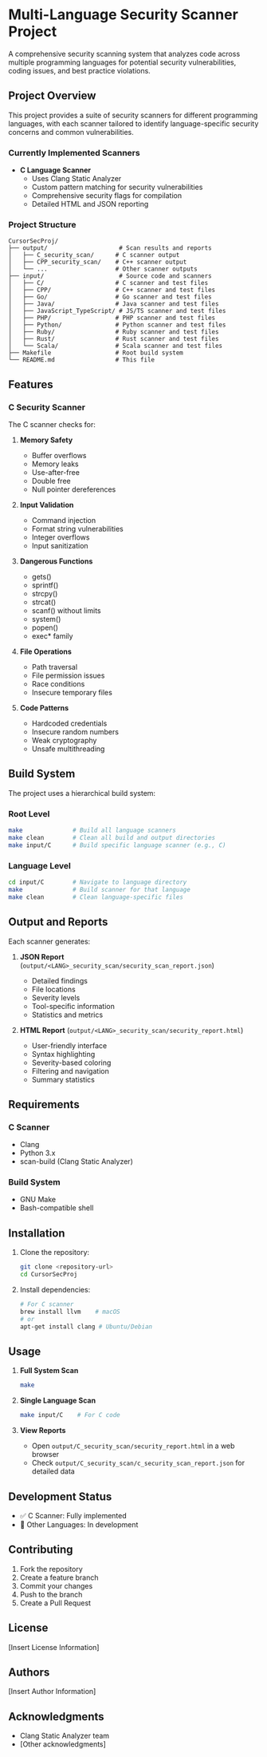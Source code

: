 # Multi-Language Security Scanner Project

A comprehensive security scanning system that analyzes code across multiple programming languages for potential security vulnerabilities, coding issues, and best practice violations.

## Project Overview

This project provides a suite of security scanners for different programming languages, with each scanner tailored to identify language-specific security concerns and common vulnerabilities.

### Currently Implemented Scanners

- **C Language Scanner**
  - Uses Clang Static Analyzer
  - Custom pattern matching for security vulnerabilities
  - Comprehensive security flags for compilation
  - Detailed HTML and JSON reporting

### Project Structure

```
CursorSecProj/
├── output/                    # Scan results and reports
│   ├── C_security_scan/      # C scanner output
│   ├── CPP_security_scan/    # C++ scanner output
│   └── ...                   # Other scanner outputs
├── input/                     # Source code and scanners
│   ├── C/                    # C scanner and test files
│   ├── CPP/                  # C++ scanner and test files
│   ├── Go/                   # Go scanner and test files
│   ├── Java/                 # Java scanner and test files
│   ├── JavaScript_TypeScript/ # JS/TS scanner and test files
│   ├── PHP/                  # PHP scanner and test files
│   ├── Python/               # Python scanner and test files
│   ├── Ruby/                 # Ruby scanner and test files
│   ├── Rust/                 # Rust scanner and test files
│   └── Scala/                # Scala scanner and test files
├── Makefile                  # Root build system
└── README.md                 # This file
```

## Features

### C Security Scanner

The C scanner checks for:

1. **Memory Safety**
   - Buffer overflows
   - Memory leaks
   - Use-after-free
   - Double free
   - Null pointer dereferences

2. **Input Validation**
   - Command injection
   - Format string vulnerabilities
   - Integer overflows
   - Input sanitization

3. **Dangerous Functions**
   - gets()
   - sprintf()
   - strcpy()
   - strcat()
   - scanf() without limits
   - system()
   - popen()
   - exec* family

4. **File Operations**
   - Path traversal
   - File permission issues
   - Race conditions
   - Insecure temporary files

5. **Code Patterns**
   - Hardcoded credentials
   - Insecure random numbers
   - Weak cryptography
   - Unsafe multithreading

## Build System

The project uses a hierarchical build system:

### Root Level

```bash
make              # Build all language scanners
make clean        # Clean all build and output directories
make input/C      # Build specific language scanner (e.g., C)
```

### Language Level

```bash
cd input/C        # Navigate to language directory
make              # Build scanner for that language
make clean        # Clean language-specific files
```

## Output and Reports

Each scanner generates:

1. **JSON Report** (`output/<LANG>_security_scan/security_scan_report.json`)
   - Detailed findings
   - File locations
   - Severity levels
   - Tool-specific information
   - Statistics and metrics

2. **HTML Report** (`output/<LANG>_security_scan/security_report.html`)
   - User-friendly interface
   - Syntax highlighting
   - Severity-based coloring
   - Filtering and navigation
   - Summary statistics

## Requirements

### C Scanner
- Clang
- Python 3.x
- scan-build (Clang Static Analyzer)

### Build System
- GNU Make
- Bash-compatible shell

## Installation

1. Clone the repository:
   ```bash
   git clone <repository-url>
   cd CursorSecProj
   ```

2. Install dependencies:
   ```bash
   # For C scanner
   brew install llvm    # macOS
   # or
   apt-get install clang # Ubuntu/Debian
   ```

## Usage

1. **Full System Scan**
   ```bash
   make
   ```

2. **Single Language Scan**
   ```bash
   make input/C    # For C code
   ```

3. **View Reports**
   - Open `output/C_security_scan/security_report.html` in a web browser
   - Check `output/C_security_scan/c_security_scan_report.json` for detailed data

## Development Status

- ✅ C Scanner: Fully implemented
- 🚧 Other Languages: In development

## Contributing

1. Fork the repository
2. Create a feature branch
3. Commit your changes
4. Push to the branch
5. Create a Pull Request

## License

[Insert License Information]

## Authors

[Insert Author Information]

## Acknowledgments

- Clang Static Analyzer team
- [Other acknowledgments] 